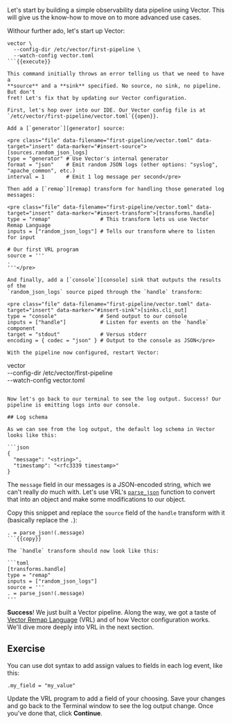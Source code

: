 Let's start by building a simple observability data pipeline using Vector. This
will give us the know-how to move on to more advanced use cases.

Withour further ado, let's start up Vector:

```
vector \
  --config-dir /etc/vector/first-pipeline \
  --watch-config vector.toml
```{{execute}}

This command initially throws an error telling us that we need to have a
**source** and a **sink** specified. No source, no sink, no pipeline. But don't
fret! Let's fix that by updating our Vector configuration.

First, let's hop over into our IDE. Our Vector config file is at
`/etc/vector/first-pipeline/vector.toml`{{open}}.

Add a [`generator`][generator] source:

<pre class="file" data-filename="first-pipeline/vector.toml" data-target="insert" data-marker="#insert-source">[sources.random_json_logs]
type = "generator" # Use Vector's internal generator
format = "json"    # Emit random JSON logs (other options: "syslog", "apache_common", etc.)
interval = 1       # Emit 1 log message per second</pre>

Then add a [`remap`][remap] transform for handling those generated log messages:

<pre class="file" data-filename="first-pipeline/vector.toml" data-target="insert" data-marker="#insert-transform">[transforms.handle]
type = "remap"                # This transform lets us use Vector Remap Language
inputs = ["random_json_logs"] # Tells our transform where to listen for input

# Our first VRL program
source = '''
.
'''</pre>

And finally, add a [`console`][console] sink that outputs the results of the
`random_json_logs` source piped through the `handle` transform:

<pre class="file" data-filename="first-pipeline/vector.toml" data-target="insert" data-marker="#insert-sink">[sinks.cli_out]
type = "console"              # Send output to our console
inputs = ["handle"]           # Listen for events on the `handle` component
target = "stdout"             # Versus stderr
encoding = { codec = "json" } # Output to the console as JSON</pre>

With the pipeline now configured, restart Vector:

```
vector \
  --config-dir /etc/vector/first-pipeline \
  --watch-config vector.toml
```{{execute}}

Now let's go back to our terminal to see the log output. Success! Our pipeline is emitting logs into our console.

## Log schema

As we can see from the log output, the default log schema in Vector looks like this:

```json
{
  "message": "<string>",
  "timestamp": "<rfc3339 timestamp>"
}
```

The `message` field in our messages is a JSON-encoded string, which we can't really *do* much with.
Let's use VRL's [`parse_json`][parse_json] function to convert that into an object and make some
modifications to our object.

Copy this snippet and replace the `source` field of the `handle` transform with it (basically replace the `.`):

```
. = parse_json!(.message)
```{{copy}}

The `handle` transform should now look like this:

```toml
[transforms.handle]
type = "remap"
inputs = ["random_json_logs"]
source = '''
. = parse_json!(.message)
'''
```

**Success**! We just built a Vector pipeline. Along the way, we got a taste of [Vector Remap
Language][vrl] (VRL) and of how Vector configuration works. We'll dive more deeply into VRL in the
next section.

## Exercise

You can use dot syntax to add assign values to fields in each log event, like this:

```
.my_field = "my_value"
```

Update the VRL program to add a field of your choosing. Save your changes and go back to the Terminal window to see the
log output change. Once you've done that, click **Continue**.

[console]: https://vector.dev/docs/reference/configuration/sinks/console
[generator]: https://vector.dev/docs/reference/configuration/sources/generator
[parse_json]: https://vrl.dev/functions/#parse_json
[remap]: https://vector.dev/docs/reference/configuration/transforms/remap
[sinks]: https://vector.dev/docs/reference/configuration/sinks
[sources]: https://vector.dev/docs/reference/configuration/sources
[transforms]: https://vector.dev/docs/reference/configuration/transforms
[vrl]: https://vrl.dev
